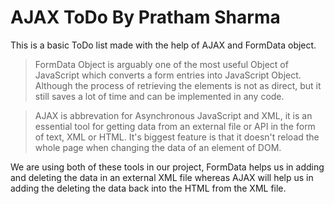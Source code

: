 # AJAX ToDo By Pratham Sharma

This is a basic ToDo list made with the help of AJAX and FormData object.

> FormData Object is arguably one of the most useful Object of JavaScript which converts a form entries into JavaScript Object. Although the process of retrieving the elements is not as direct, but it still saves a lot of time and can be implemented in any code.

> AJAX is abbrevation for Asynchronous JavaScript and XML, it is an essential tool for getting data from an external file or API in the form of text, XML or HTML. It's biggest feature is that it doesn't reload the whole page when changing the data of an element of DOM.

We are using both of these tools in our project, FormData helps us in adding and deleting the data in an external XML file whereas AJAX will help us in adding the deleting the data back into the HTML from the XML file.